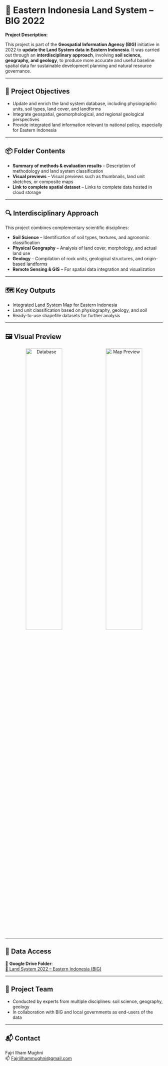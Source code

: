# 🌱 Eastern Indonesia Land System – BIG 2022

**Project Description:**

This project is part of the **Geospatial Information Agency (BIG)** initiative in 2022 to **update the Land System data in Eastern Indonesia**. It was carried out through an **interdisciplinary approach**, involving **soil science, geography, and geology**, to produce more accurate and useful baseline spatial data for sustainable development planning and natural resource governance.

---

## 🎯 Project Objectives

- Update and enrich the land system database, including physiographic units, soil types, land cover, and landforms  
- Integrate geospatial, geomorphological, and regional geological perspectives  
- Provide integrated land information relevant to national policy, especially for Eastern Indonesia

---

## 📦 Folder Contents

- **Summary of methods & evaluation results** – Description of methodology and land system classification  
- **Visual previews** – Visual previews such as thumbnails, land unit sketches, or composite maps  
- **Link to complete spatial dataset** – Links to complete data hosted in cloud storage

---

## 🔍 Interdisciplinary Approach

This project combines complementary scientific disciplines:

- **Soil Science** – Identification of soil types, textures, and agronomic classification  
- **Physical Geography** – Analysis of land cover, morphology, and actual land use  
- **Geology** – Compilation of rock units, geological structures, and origin-based landforms  
- **Remote Sensing & GIS** – For spatial data integration and visualization

---

## 🗺️ Key Outputs

- Integrated Land System Map for Eastern Indonesia  
- Land unit classification based on physiography, geology, and soil  
- Ready-to-use shapefile datasets for further analysis

---

## 🖼️ Visual Preview

<p align="center">
  <img src="preview/Dokumentasi13.jpg" alt="Database" width="48%" style="margin-right:2%;">
  <img src="preview/Dokumentasi12.jpg" alt="Map Preview" width="48%">
</p>

---

## 🔗 Data Access

📁 **Google Drive Folder**:  
[🔗 Land System 2022 – Eastern Indonesia (BIG)](https://drive.google.com/drive/folders/1FCXgcI3dgGZazd6R0eDmzfIlUzwyM9qG?usp=drive_link)

---

## 👥 Project Team

- Conducted by experts from multiple disciplines: soil science, geography, geology  
- In collaboration with BIG and local governments as end-users of the data

---

## 📬 Contact

Fajri Ilham Mughni  
📫 Fajriilhammughni@gmail.com